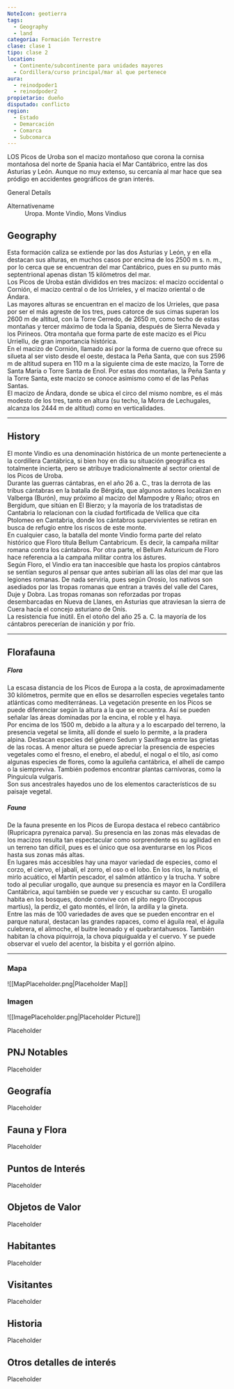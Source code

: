 ```yaml
---
NoteIcon: geotierra
tags:
  - Geography 
  - land 
categoria: Formación Terrestre
clase: clase 1
tipo: clase 2
location: 
  - Continente/subcontinente para unidades mayores
  - Cordillera/curso principal/mar al que pertenece 
aura:
  - reinodpoder1
  - reinodpoder2
propietario: dueño
disputado: conflicto
region:
  - Estado 
  - Demarcación
  - Comarca
  - Subcomarca
---
```





 <section class="wa-section main-content"><p><span class="dropcap">L</span>OS Picos de Uroba son el macizo montañoso que corona la cornisa montañosa del norte de Spania hacia el Mar Cantábrico, entre las dos Asturias y León. Aunque no muy extenso, su cercanía al mar hace que sea pródigo en accidentes geográficos de gran interés.
<br /></p></section>  <section data-section-id="sidebarcontent" class="wa-section public"><dl><dt>General Details</dt><dd><div id="3ad6480e61edd5bc1a0e0db9a9faef3f" class="visibility-toggler image-thumb-container user-css-image-thumbnail position-relative padding-10 "><img src="https://worldanvil.com/uploads/images/4cf3d7cf2393404c722b8c50dc4577e5.jpg" alt title="640px-Vega_de_Urriello_y_el_Picu._Destacan,_a_su_derecha,_los_Tiros_de_la_Torca_y_la_bicéfala_cumbre_de_la_Morra.jpg" /></div></dd></dl></section><section data-section-id="alternativename" class="wa-section public"><dl><dt>Alternativename</dt><dd>Uropa. Monte Vindio, Mons Vindius</dd></dl></section><section data-section-id="geography" class="wa-section public"><h2>Geography</h2>
<p>Esta formación caliza se extiende por las dos Asturias y León, y en ella destacan sus alturas, en muchos casos por encima de los 2500 m s. n. m., por lo cerca que se encuentran del mar Cantábrico, pues en su punto más septentrional apenas distan 15 kilómetros del mar.
<br />
Los Picos de Uroba están divididos en tres macizos: el macizo occidental o Cornión, el macizo central o de los Urrieles, y el macizo oriental o de Ándara.
<br />
Las mayores alturas se encuentran en el macizo de los Urrieles, que pasa por ser el más agreste de los tres, pues catorce de sus cimas superan los 2600 m de altitud, con la Torre Cerredo, de 2650 m, como techo de estas montañas y tercer máximo de toda la Spania, después de Sierra Nevada y los Pirineos. Otra montaña que forma parte de este macizo es el Picu Urriellu, de gran importancia histórica.
<br />
En el macizo de Cornión, llamado así por la forma de cuerno que ofrece su silueta al ser visto desde el oeste, destaca la Peña Santa, que con sus 2596 m de altitud supera en 110 m a la siguiente cima de este macizo, la Torre de Santa María o Torre Santa de Enol. Por estas dos montañas, la Peña Santa y la Torre Santa, este macizo se conoce asimismo como el de las Peñas Santas.
<br />El macizo de Ándara, donde se ubica el circo del mismo nombre, es el más modesto de los tres, tanto en altura (su techo, la Morra de Lechugales, alcanza los 2444 m de altitud) como en verticalidades.</p><hr /></section><section data-section-id="history" class="wa-section public"><h2>History</h2>
<p>El monte Vindio es una denominación histórica de un monte perteneciente a la cordillera Cantábrica, si bien hoy en día su situación geográfica es totalmente incierta, pero se atribuye tradicionalmente al sector oriental de los Picos de Uroba.
<br />
Durante las guerras cántabras, en el año 26 a. C., tras la derrota de las tribus cántabras en la batalla de Bérgida, que algunos autores localizan en Valberga (Burón), muy próximo al macizo del Mampodre y Riaño; otros en Bergidum, que sitúan en El Bierzo; y la mayoría de los tratadistas de Cantabria lo relacionan con la ciudad fortificada de Vellica que cita Ptolomeo en Cantabria, donde los cántabros supervivientes se retiran en busca de refugio entre los riscos de este monte.
<br />
En cualquier caso, la batalla del monte Vindio forma parte del relato histórico que Floro titula Bellum Cantabricum. Es decir, la campaña militar romana contra los cántabros. Por otra parte, el Bellum Asturicum de Floro hace referencia a la campaña militar contra los ástures.
<br />
Según Floro, el Vindio era tan inaccesible que hasta los propios cántabros se sentían seguros al pensar que antes subirían allí las olas del mar que las legiones romanas. De nada serviría, pues según Orosio, los nativos son asediados por las tropas romanas que entran a través del valle del Cares, Duje y Dobra. Las tropas romanas son reforzadas por tropas desembarcadas en Nueva de Llanes, en Asturias que atraviesan la sierra de Cuera hacía el concejo asturiano de Onís.
<br />
La resistencia fue inútil. En el otoño del año 25 a. C. la mayoría de los cántabros perecerían de inanición y por frío.</p><hr /></section><section data-section-id="florafauna" class="wa-section public"><h2>Florafauna</h2>
<p></p><h5>Flora</h5>
La escasa distancia de los Picos de Europa a la costa, de aproximadamente 30 kilómetros, permite que en ellos se desarrollen especies vegetales tanto atlánticas como mediterráneas. La vegetación presente en los Picos se puede diferenciar según la altura a la que se encuentra. Así se pueden señalar las áreas dominadas por la encina, el roble y el haya.
<br />
Por encima de los 1500 m, debido a la altura y a lo escarpado del terreno, la presencia vegetal se limita, allí donde el suelo lo permite, a la pradera alpina. Destacan especies del género Sedum y Saxifraga entre las grietas de las rocas. A menor altura se puede apreciar la presencia de especies vegetales como el fresno, el enebro, el abedul, el nogal o el tilo, así como algunas especies de flores, como la aguileña cantábrica, el alhelí de campo o la siempreviva. También podemos encontrar plantas carnívoras, como la Pinguicula vulgaris.
<br />
Son sus ancestrales hayedos uno de los elementos característicos de su paisaje vegetal.
<h5>Fauna</h5>
De la fauna presente en los Picos de Europa destaca el rebeco cantábrico (Rupricapra pyrenaica parva). Su presencia en las zonas más elevadas de los macizos resulta tan espectacular como sorprendente es su agilidad en un terreno tan difícil, pues es el único que osa aventurarse en los Picos hasta sus zonas más altas.
<br />
En lugares más accesibles hay una mayor variedad de especies, como el corzo, el ciervo, el jabalí, el zorro, el oso o el lobo. En los ríos, la nutria, el mirlo acuático, el Martín pescador, el salmón atlántico y la trucha. Y sobre todo al peculiar urogallo, que aunque su presencia es mayor en la Cordillera Cantábrica, aquí también se puede ver y escuchar su canto. El urogallo habita en los bosques, donde convive con el pito negro (Dryocopus martius), la perdiz, el gato montés, el lirón, la ardilla y la gineta.
<br />
Entre las más de 100 variedades de aves que se pueden encontrar en el parque natural, destacan las grandes rapaces, como el águila real, el águila culebrera, el alimoche, el buitre leonado y el quebrantahuesos. También habitan la chova piquirroja, la chova piquigualda y el cuervo. Y se puede observar el vuelo del acentor, la bisbita y el gorrión alpino.<p></p><hr /></section>   

### Mapa
![[MapPlaceholder.png|Placeholder Map]]

### Imagen
![[ImagePlaceholder.png|Placeholder Picture]]

Placeholder

## PNJ Notables
Placeholder

## Geografía
Placeholder

## Fauna y Flora
Placeholder

## Puntos de Interés
Placeholder

## Objetos de Valor
Placeholder

## Habitantes
Placeholder

## Visitantes
Placeholder

## Historia
Placeholder

## Otros detalles de interés
Placeholder

